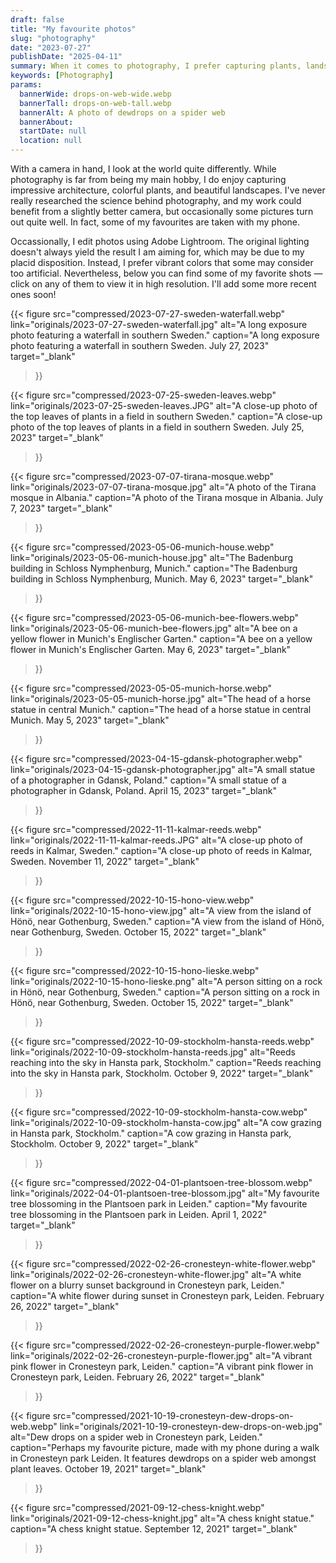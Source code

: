 ```yaml
---
draft: false
title: "My favourite photos"
slug: "photography"
date: "2023-07-27"
publishDate: "2025-04-11"
summary: When it comes to photography, I prefer capturing plants, landscapes, and architecture.
keywords: [Photography]
params:
  bannerWide: drops-on-web-wide.webp
  bannerTall: drops-on-web-tall.webp
  bannerAlt: A photo of dewdrops on a spider web
  bannerAbout:
  startDate: null
  location: null
---
```


With a camera in hand, I look at the world quite differently. While photography is far from being my main hobby, I do enjoy capturing impressive architecture, colorful plants, and beautiful landscapes. I've never really researched the science behind photography, and my work could benefit from a slightly better camera, but occasionally some pictures turn out quite well. In fact, some of my favourites are taken with my phone.

Occassionally, I edit photos using Adobe Lightroom. The original lighting doesn't always yield the result I am aiming for, which may be due to my placid disposition. Instead, I prefer vibrant colors that some may consider too artificial. Nevertheless, below you can find some of my favorite shots &mdash; click on any of them to view it in high resolution. I'll add some more recent ones soon!

{{< figure
  src="compressed/2023-07-27-sweden-waterfall.webp"
  link="originals/2023-07-27-sweden-waterfall.jpg"
  alt="A long exposure photo featuring a waterfall in southern Sweden."
  caption="A long exposure photo featuring a waterfall in southern Sweden. July 27, 2023"
  target="_blank"
>}}

{{< figure
  src="compressed/2023-07-25-sweden-leaves.webp"
  link="originals/2023-07-25-sweden-leaves.JPG"
  alt="A close-up photo of the top leaves of plants in a field in southern Sweden."
  caption="A close-up photo of the top leaves of plants in a field in southern Sweden. July 25, 2023"
  target="_blank"
>}}

{{< figure
  src="compressed/2023-07-07-tirana-mosque.webp"
  link="originals/2023-07-07-tirana-mosque.jpg"
  alt="A photo of the Tirana mosque in Albania."
  caption="A photo of the Tirana mosque in Albania. July 7, 2023"
  target="_blank"
>}}

{{< figure
  src="compressed/2023-05-06-munich-house.webp"
  link="originals/2023-05-06-munich-house.jpg"
  alt="The Badenburg building in Schloss Nymphenburg, Munich."
  caption="The Badenburg building in Schloss Nymphenburg, Munich. May 6, 2023"
  target="_blank"
>}}

{{< figure
  src="compressed/2023-05-06-munich-bee-flowers.webp"
  link="originals/2023-05-06-munich-bee-flowers.jpg"
  alt="A bee on a yellow flower in Munich's Englischer Garten."
  caption="A bee on a yellow flower in Munich's Englischer Garten. May 6, 2023"
  target="_blank"
>}}

{{< figure
  src="compressed/2023-05-05-munich-horse.webp"
  link="originals/2023-05-05-munich-horse.jpg"
  alt="The head of a horse statue in central Munich."
  caption="The head of a horse statue in central Munich. May 5, 2023"
  target="_blank"
>}}

{{< figure
  src="compressed/2023-04-15-gdansk-photographer.webp"
  link="originals/2023-04-15-gdansk-photographer.jpg"
  alt="A small statue of a photographer in Gdansk, Poland."
  caption="A small statue of a photographer in Gdansk, Poland. April 15, 2023"
  target="_blank"
>}}

{{< figure
  src="compressed/2022-11-11-kalmar-reeds.webp"
  link="originals/2022-11-11-kalmar-reeds.JPG"
  alt="A close-up photo of reeds in Kalmar, Sweden."
  caption="A close-up photo of reeds in Kalmar, Sweden. November 11, 2022"
  target="_blank"
>}}

{{< figure
  src="compressed/2022-10-15-hono-view.webp"
  link="originals/2022-10-15-hono-view.jpg"
  alt="A view from the island of Hönö, near Gothenburg, Sweden."
  caption="A view from the island of Hönö, near Gothenburg, Sweden. October 15, 2022"
  target="_blank"
>}}

{{< figure
  src="compressed/2022-10-15-hono-lieske.webp"
  link="originals/2022-10-15-hono-lieske.png"
  alt="A person sitting on a rock in Hönö, near Gothenburg, Sweden."
  caption="A person sitting on a rock in Hönö, near Gothenburg, Sweden. October 15, 2022"
  target="_blank"
>}}

{{< figure
  src="compressed/2022-10-09-stockholm-hansta-reeds.webp"
  link="originals/2022-10-09-stockholm-hansta-reeds.jpg"
  alt="Reeds reaching into the sky in Hansta park, Stockholm."
  caption="Reeds reaching into the sky in Hansta park, Stockholm. October 9, 2022"
  target="_blank"
>}}

{{< figure
  src="compressed/2022-10-09-stockholm-hansta-cow.webp"
  link="originals/2022-10-09-stockholm-hansta-cow.jpg"
  alt="A cow grazing in Hansta park, Stockholm."
  caption="A cow grazing in Hansta park, Stockholm. October 9, 2022"
  target="_blank"
>}}

{{< figure
  src="compressed/2022-04-01-plantsoen-tree-blossom.webp"
  link="originals/2022-04-01-plantsoen-tree-blossom.jpg"
  alt="My favourite tree blossoming in the Plantsoen park in Leiden."
  caption="My favourite tree blossoming in the Plantsoen park in Leiden. April 1, 2022"
  target="_blank"
>}}

{{< figure
  src="compressed/2022-02-26-cronesteyn-white-flower.webp"
  link="originals/2022-02-26-cronesteyn-white-flower.jpg"
  alt="A white flower on a blurry sunset background in Cronesteyn park, Leiden."
  caption="A white flower during sunset in Cronesteyn park, Leiden. February 26, 2022"
  target="_blank"
>}}

{{< figure
  src="compressed/2022-02-26-cronesteyn-purple-flower.webp"
  link="originals/2022-02-26-cronesteyn-purple-flower.jpg"
  alt="A vibrant pink flower in Cronesteyn park, Leiden."
  caption="A vibrant pink flower in Cronesteyn park, Leiden. February 26, 2022"
  target="_blank"
>}}

{{< figure
  src="compressed/2021-10-19-cronesteyn-dew-drops-on-web.webp"
  link="originals/2021-10-19-cronesteyn-dew-drops-on-web.jpg"
  alt="Dew drops on a spider web in Cronesteyn park, Leiden."
  caption="Perhaps my favourite picture, made with my phone during a walk in Cronesteyn park Leiden. It features dewdrops on a spider web amongst plant leaves. October 19, 2021"
  target="_blank"
>}}

{{< figure
  src="compressed/2021-09-12-chess-knight.webp"
  link="originals/2021-09-12-chess-knight.jpg"
  alt="A chess knight statue."
  caption="A chess knight statue. September 12, 2021"
  target="_blank"
>}}
